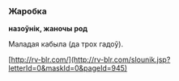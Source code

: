 ### Жаробка
**назоўнік, жаночы род**

Маладая кабыла (да трох гадоў).

<a rel="author">[http://rv-blr.com/](http://rv-blr.com/slounik.jsp?letterId=0&maskId=0&pageId=945)</a>
